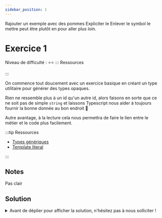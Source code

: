 ```yaml
---
sidebar_position: 1
---
```


Rajouter un exemple avec des pommes
Expliciter le
Enlever le symbol le mettre peut être plutôt en pour aller plus loin.

# Exercice 1

Niveau de difficulté : ⭐️⭐️
::: Ressources

:::

On commence tout doucement avec un exercice basique en créant un type utilitaire pour générer des types opaques.

Rien ne ressemble plus à un id qu'un autre id, alors faisons en sorte que ce ne soit pas de simple `string` et laissons Typescript nous aider à toujours fournir la bonne donnée au bon endroit 💪

Autre avantage, à la lecture cela nous permettra de faire le lien entre le métier et le code plus facilement.

:::tip Ressources

- [Types génériques](../typescript/generic.md)
- [Template literal](../typescript/template-literal.md)

:::

## Notes

Pas clair

## Solution

<details>
  <summary>Avant de déplier pour afficher la solution, n'hésitez pas à nous solliciter ! </summary>

    ```ts
    export type UUID<T extends string> = Opaque<string, `${T}_uuid`>;
    ```

</details>
